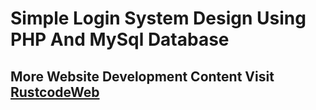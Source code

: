 # Simple Login System Design Using PHP And MySql Database

## More Website Development Content Visit [RustcodeWeb](https://www.rustcodeweb.com/)
